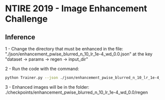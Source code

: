 # NTIRE 2019 - Image Enhancement Challenge

## Inference

1 - Change the directory that must be enhanced in the file: "./json/enhancement\_pwise\_blurred\_n\_10\_lr\_1e-4\_wd\_0.0.json" at the key "dataset &rightarrow; params &rightarrow; regen &rightarrow; input_dir"

2 - Run the code with the command: 

```sh
python Trainer.py --json ./json/enhancement_pwise_blurred_n_10_lr_1e-4_wd_0.0.json --regen
```

3 - Enhanced images will be in the folder: ./checkpoints/enhancement_pwise_blurred_n_10_lr_1e-4_wd_0.0/regen
